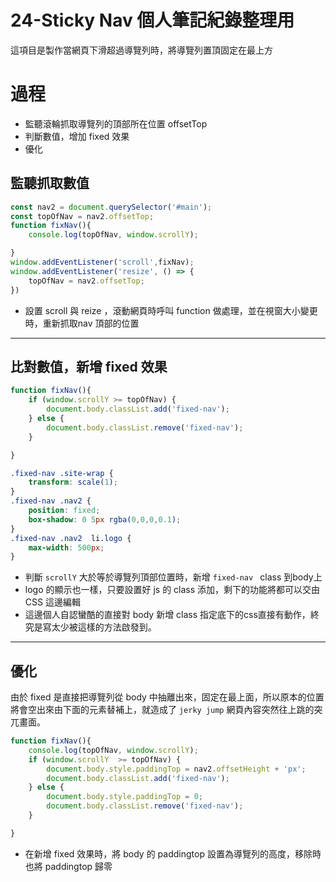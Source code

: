 # 24-Sticky Nav 個人筆記紀錄整理用

這項目是製作當網頁下滑超過導覽列時，將導覽列置頂固定在最上方

# 過程
- 監聽滾輪抓取導覽列的頂部所在位置 offsetTop
- 判斷數值，增加 fixed 效果
- 優化

## 監聽抓取數值
```javascript
const nav2 = document.querySelector('#main');
const topOfNav = nav2.offsetTop;
function fixNav(){
    console.log(topOfNav, window.scrollY);

}
window.addEventListener('scroll',fixNav);
window.addEventListener('resize', () => {
    topOfNav = nav2.offsetTop;
})
```
- 設置 scroll 與 reize ，滾動網頁時呼叫 function 做處理，並在視窗大小變更時，重新抓取nav 頂部的位置

---

## 比對數值，新增 fixed 效果
```javascript
function fixNav(){
    if (window.scrollY >= topOfNav) {
        document.body.classList.add('fixed-nav');
    } else {
        document.body.classList.remove('fixed-nav');
    }

}
```
```css
.fixed-nav .site-wrap {
    transform: scale(1);
}
.fixed-nav .nav2 {
    position: fixed;
    box-shadow: 0 5px rgba(0,0,0,0.1);
}
.fixed-nav .nav2  li.logo {
    max-width: 500px;
}
```
- 判斷 `scrollY` 大於等於導覽列頂部位置時，新增 `fixed-nav ` class 到body上
- logo 的顯示也一樣，只要設置好 js 的 class 添加，剩下的功能將都可以交由 CSS 這邊編輯
- 這邊個人自認蠻酷的直接對 body 新增 class 指定底下的css直接有動作，終究是寫太少被這樣的方法啟發到。


---

## 優化

由於 fixed 是直接把導覽列從 body 中抽離出來，固定在最上面，所以原本的位置將會空出來由下面的元素替補上，就造成了 `jerky jump`  網頁內容突然往上跳的突兀畫面。

```javascript
function fixNav(){
    console.log(topOfNav, window.scrollY);
    if (window.scrollY  >= topOfNav) {
        document.body.style.paddingTop = nav2.offsetHeight + 'px';
        document.body.classList.add('fixed-nav');
    } else {
        document.body.style.paddingTop = 0;
        document.body.classList.remove('fixed-nav');
    }

}
```
- 在新增 fixed 效果時，將 body 的 paddingtop 設置為導覽列的高度，移除時也將 paddingtop 歸零



